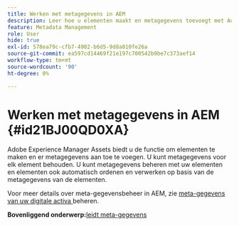```yaml
---
title: Werken met metagegevens in AEM
description: Leer hoe u elementen maakt en metagegevens toevoegt met Adobe Experience Manager Assets. Metagegevens beheren vanuit AEM Guides.
feature: Metadata Management
role: User
hide: true
exl-id: 578ea79c-cfb7-4902-b6d5-9d8a010fe26a
source-git-commit: ea597cd14469f21e197c700542b9be7c373aef14
workflow-type: tm+mt
source-wordcount: '90'
ht-degree: 0%

---
```


# Werken met metagegevens in AEM {#id21BJ00QD0XA}

Adobe Experience Manager Assets biedt u de functie om elementen te maken en er metagegevens aan toe te voegen. U kunt metagegevens voor elk element behouden. U kunt metagegevens beheren met uw elementen en elementen ook automatisch ordenen en verwerken op basis van de metagegevens van de elementen.

Voor meer details over meta-gegevensbeheer in AEM, zie [ meta-gegevens van uw digitale activa ](https://experienceleague.adobe.com/docs/experience-manager-65/assets/using/metadata.html?lang=en) beheren.

**Bovenliggend onderwerp:**&#x200B;[ leidt meta-gegevens ](manage-metadata.md)
